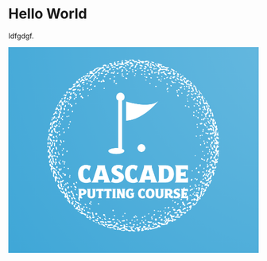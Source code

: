 <!DOCTYPE html>
<html>
<body>
<h1>Hello World</h1>
<p>Idfgdgf.</p>
  <img src="/images/cascade.png" alt="cascade golf logo";">
</body>
</html>
